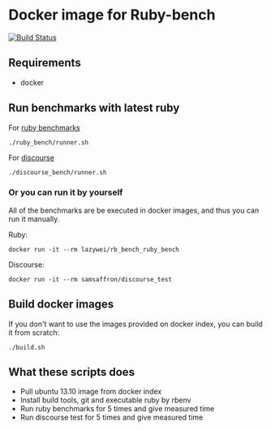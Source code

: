Docker image for Ruby-bench
========
[![Build Status](https://travis-ci.org/lazywei/ruby-bench-docker.svg?branch=master)](https://travis-ci.org/lazywei/ruby-bench-docker)

## Requirements

- docker

## Run benchmarks with latest ruby

For [ruby benchmarks](https://github.com/ruby/ruby/tree/trunk/benchmark)

`./ruby_bench/runner.sh`

For [discourse](https://github.com/discourse/discourse)

`./discourse_bench/runner.sh`

### Or you can run it by yourself

All of the benchmarks are be executed in docker images, and thus you can run it manually.

Ruby:

`docker run -it --rm lazywei/rb_bench_ruby_bench`

Discourse:

`docker run -it --rm samsaffron/discourse_test`

## Build docker images

If you don't want to use the images provided on docker index, you can build it from scratch:

`./build.sh`


## What these scripts does

- Pull ubuntu 13.10 image from docker index
- Install build tools, git and executable ruby by rbenv
- Run ruby benchmarks for 5 times and give measured time
- Run discourse test for 5 times and give measured time
